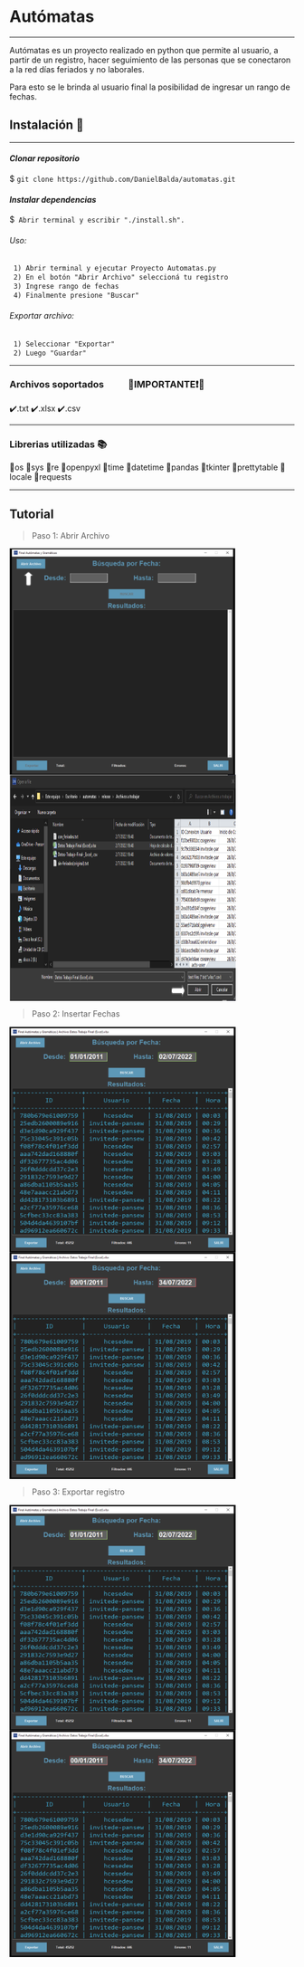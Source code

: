 # Autómatas
------------
Autómatas es un proyecto realizado en python que permite al usuario, a partir de un registro, hacer seguimiento de las personas que se conectaron a la red días feriados y no laborales.

Para esto se le brinda al usuario final la posibilidad de ingresar un rango de fechas.

## Instalación 🧪

------------

#### *Clonar repositorio*
 $ `git clone https://github.com/DanielBalda/automatas.git`
#### *Instalar dependencias*
 $` Abrir terminal y escribir "./install.sh".`

###### Uso:

	 1) Abrir terminal y ejecutar Proyecto Automatas.py
	 2) En el botón "Abrir Archivo" seleccioná tu registro
	 3) Ingrese rango de fechas
	 4) Finalmente presione "Buscar"


###### Exportar archivo:
	 1) Seleccionar "Exportar"
	 2) Luego "Guardar"
------------
### Archivos soportados &nbsp;&nbsp;&nbsp;&nbsp;&nbsp;&nbsp;&nbsp;&nbsp;&nbsp;&nbsp;🔴IMPORTANTE❗🔴
 ✔️.txt
 ✔️.xlsx
 ✔️.csv

------------
### Librerias utilizadas  📚
💎os
💎sys
💎re
💎openpyxl
💎time
💎datetime
💎pandas
💎tkinter
💎prettytable
💎locale
💎requests

------------
## Tutorial
>Paso 1: Abrir Archivo

<p><img src="https://github.com/DanielBalda/automatas/blob/main/release/images/abrir_archivo.png" align="left" height="400" width="400" position="r"></div>
<p><a href="url"><img src="https://github.com/DanielBalda/automatas/blob/main/release/images/abrir.png" align="center" height="400" width="400" ></a></p>

>Paso 2: Insertar Fechas

<p><img src="https://github.com/DanielBalda/automatas/blob/main/release/images/fechas_correctas.png" align="left" height="400" width="400" position="r"></div>
<p><a href="url"><img src="https://github.com/DanielBalda/automatas/blob/main/release/images/fechas_incorrectas.png" align="center" height="400" width="400" ></a></p>

>Paso 3: Exportar registro

<p><img src="https://github.com/DanielBalda/automatas/blob/main/release/images/fechas_correctas.png" align="left" height="400" width="400" position="r"></div>
<p><a href="url"><img src="https://github.com/DanielBalda/automatas/blob/main/release/images/fechas_incorrectas.png" align="center" height="400" width="400" ></a></p>
